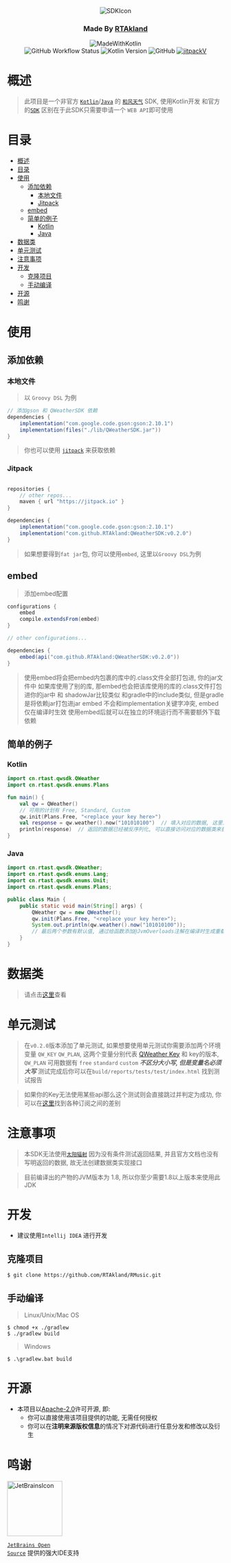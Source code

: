 <div align="center">
<img src="https://static.rtakland.icu/static/qwsdk/qwsdkIcon.png" alt="SDKIcon">

<h3>Made By <a href="https://github.com/RTAkland">RTAkland</a></h3>

<img src="https://static.rtakland.icu/static/kotlin/made-with-kotlin.svg" alt="MadeWithKotlin">

<br>
<img alt="GitHub Workflow Status" src="https://img.shields.io/github/actions/workflow/status/RTAkland/QWeatherSDK/build.yml">
<img alt="Kotlin Version" src="https://img.shields.io/badge/Kotlin-1.8.22-pink?logo=kotlin">
<img alt="GitHub" src="https://img.shields.io/github/license/RTAkland/QWeatherSDK?logo=apache">
<a href="https://jitpack.io/#RTAkland/QWeatherSDK"><img alt="jitpackV" src="https://jitpack.io/v/RTAkland/QWeatherSDK.svg"></a>

</div>

# 概述

> 此项目是一个非官方 [`Kotlin`](https://kotl.in)/[`Java`](https://java.com) 的
> [`和风天气`](https://dev.qweather.com) SDK, 使用Kotlin开发
> 和官方的[`SDK`](https://a.hecdn.net/download/api_sdk/QWeather_Public_Android_V4.11.jar)
> 区别在于此SDK只需要申请一个 `WEB API`即可使用

# 目录

<!-- TOC -->
* [概述](#概述)
* [目录](#目录)
* [使用](#使用)
  * [添加依赖](#添加依赖)
    * [本地文件](#本地文件)
    * [Jitpack](#jitpack)
  * [embed](#embed)
  * [简单的例子](#简单的例子)
    * [Kotlin](#kotlin)
    * [Java](#java)
* [数据类](#数据类)
* [单元测试](#单元测试)
* [注意事项](#注意事项)
* [开发](#开发)
  * [克隆项目](#克隆项目)
  * [手动编译](#手动编译)
* [开源](#开源)
* [鸣谢](#鸣谢)
<!-- TOC -->

# 使用

## 添加依赖

### 本地文件

> 以 `Groovy DSL` 为例

```groovy
// 添加gson 和 QWeatherSDK 依赖
dependencies {
    implementation("com.google.code.gson:gson:2.10.1")
    implementation(files("./lib/QWeatherSDK.jar"))
}
```

> 你也可以使用 [`jitpack`](https://jitpack.io) 来获取依赖

### Jitpack

```groovy

repositories {
    // other repos...
    maven { url "https://jitpack.io" }
}

dependencies {
    implementation("com.google.code.gson:gson:2.10.1")
    implementation("com.github.RTAkland:QWeatherSDK:v0.2.0")
}
```

> 如果想要得到`fat jar`包, 你可以使用`embed`, 这里以`Groovy DSL`为例

## embed

> 添加embed配置

```groovy
configurations {
    embed
    compile.extendsFrom(embed)
}

// other configurations...

dependencies {
    embed(api("com.github.RTAkland:QWeatherSDK:v0.2.0"))
}
```

> 使用embed将会把embed内包裹的库中的.class文件全部打包进, 你的jar文件中
> 如果库使用了别的库, 那embed也会把该库使用的库的.class文件打包进你的jar中 和 shadowJar比较类似
> 和gradle中的include类似, 但是gradle是将依赖jar打包进jar
> embed 不会和implementation关键字冲突, embed仅在编译时生效
> 使用embed后就可以在独立的环境运行而不需要额外下载依赖

## 简单的例子

### Kotlin

```kotlin
import cn.rtast.qwsdk.QWeather
import cn.rtast.qwsdk.enums.Plans

fun main() {
    val qw = QWeather()
    // 可用的计划有 Free, Standard, Custom
    qw.init(Plans.Free, "<replace your key here>")
    val response = qw.weather().now("101010100")  // 填入对应的数据, 这里只需要填写一个
    println(response)  // 返回的数据已经被反序列化, 可以直接访问对应的数据类来获取数据
}
```

### Java

```java
import cn.rtast.qwsdk.QWeather;
import cn.rtast.qwsdk.enums.Lang;
import cn.rtast.qwsdk.enums.Unit;
import cn.rtast.qwsdk.enums.Plans;

public class Main {
    public static void main(String[] args) {
        QWeather qw = new QWeather();
        qw.init(Plans.Free, "<replace your key here>");
        System.out.println(qw.weather().now("101010100"));
        // 最后两个参数有默认值, 通过给函数添加@JvmOverloads注解在编译时生成重载函数来实现Java参数默认值
    }
}
```

# 数据类

> 请点击[这里](/docs/README.md)查看

# 单元测试

> 在`v0.2.0`版本添加了单元测试, 如果想要使用单元测试你需要添加两个环境变量 `QW_KEY` `QW_PLAN`,
> 这两个变量分别代表 [QWeather Key](https://dev.qweather.com/docs/configuration/project-and-key/) 和 key的版本,
> `QW_PLAN` 可用数据有 `free` `standard` `custom` ***不区分大小写, 但是变量名必须大写***
> 测试完成后你可以在`build/reports/tests/test/index.html` 找到测试报告

>如果你的Key无法使用某些api那么这个测试则会直接跳过并判定为成功,
你可以在[这里](https://dev.qweather.com/docs/finance/subscription/#comparison)找到各种订阅之间的差别

# 注意事项

> 本SDK无法使用[`太阳辐射`](https://dev.qweather.com/docs/api/solar-radiation/solar-radiation-hourly-forecast/)
> 因为没有条件测试返回结果, 并且官方文档也没有写明返回的数据, 故无法创建数据类实现接口

> 目前编译出的产物的JVM版本为 1.8, 所以你至少需要1.8以上版本来使用此JDK

# 开发

* 建议使用`Intellij IDEA` 进行开发

## 克隆项目

```shell
$ git clone https://github.com/RTAkland/RMusic.git
```

## 手动编译

> Linux/Unix/Mac OS

```shell
$ chmod +x ./gradlew
$ ./gradlew build
```

> Windows

```shell
$ .\gradlew.bat build
```

# 开源

- 本项目以[Apache-2.0](./LICENSE)许可开源, 即:
    - 你可以直接使用该项目提供的功能, 无需任何授权
    - 你可以在**注明来源版权信息**的情况下对源代码进行任意分发和修改以及衍生

# 鸣谢

<div>

<img src="https://static.rtast.cn/static/other/jetbrains.png" alt="JetBrainsIcon" width="128">

<a href="https://www.jetbrains.com/opensource/"><code>JetBrains Open Source</code></a> 提供的强大IDE支持

</div>
